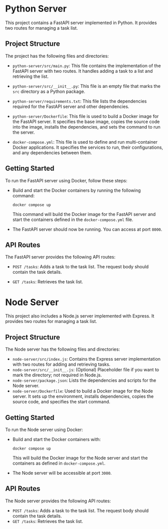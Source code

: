 # Python Server

This project contains a FastAPI server implemented in Python. It provides two routes for managing a task list.

## Project Structure

The project has the following files and directories:

- `python-server/src/main.py`: This file contains the implementation of the FastAPI server with two routes. It handles adding a task to a list and retrieving the list.

- `python-server/src/__init__.py`: This file is an empty file that marks the `src` directory as a Python package.

- `python-server/requirements.txt`: This file lists the dependencies required for the FastAPI server and other dependencies.

- `python-server/Dockerfile`: This file is used to build a Docker image for the FastAPI server. It specifies the base image, copies the source code into the image, installs the dependencies, and sets the command to run the server.

- `docker-compose.yml`: This file is used to define and run multi-container Docker applications. It specifies the services to run, their configurations, and any dependencies between them.

## Getting Started

To run the FastAPI server using Docker, follow these steps:

- Build and start the Docker containers by running the following command:

  ```shell
  docker compose up
  ```

  This command will build the Docker image for the FastAPI server and start the containers defined in the `docker-compose.yml` file.

- The FastAPI server should now be running. You can access at port `8000`.

## API Routes

The FastAPI server provides the following API routes:

- `POST /tasks`: Adds a task to the task list. The request body should contain the task details.

- `GET /tasks`: Retrieves the task list.

# Node Server

This project also includes a Node.js server implemented with Express. It provides two routes for managing a task list.

## Project Structure

The Node server has the following files and directories:

- `node-server/src/index.js`: Contains the Express server implementation with two routes for adding and retrieving tasks.
- `node-server/src/__init__.js`: (Optional) Placeholder file if you want to mark the directory; not required in Node.js.
- `node-server/package.json`: Lists the dependencies and scripts for the Node server.
- `node-server/Dockerfile`: Used to build a Docker image for the Node server. It sets up the environment, installs dependencies, copies the source code, and specifies the start command.

## Getting Started

To run the Node server using Docker:

- Build and start the Docker containers with:

  ```shell
  docker compose up
  ```

  This will build the Docker image for the Node server and start the containers as defined in `docker-compose.yml`.

- The Node server will be accessible at port `3000`.

## API Routes

The Node server provides the following API routes:

- `POST /tasks`: Adds a task to the task list. The request body should contain the task details.
- `GET /tasks`: Retrieves the task list.